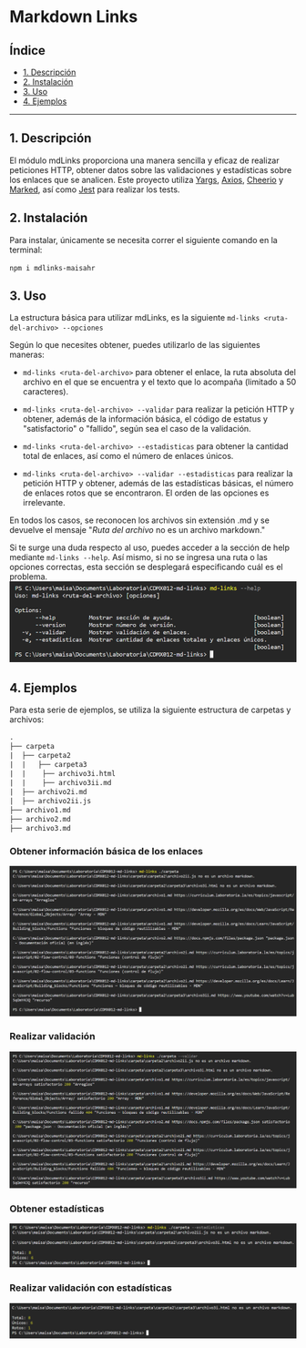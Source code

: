 # Markdown Links

## Índice

* [1. Descripción](#1-descripción)
* [2. Instalación](#2-instalación)
* [3. Uso](#3-uso)
* [4. Ejemplos](#4-ejemplos)

***

## 1. Descripción

El módulo mdLinks proporciona una manera sencilla y eficaz de realizar peticiones HTTP, obtener datos sobre las validaciones y estadísticas sobre los enlaces que se analicen. Este proyecto utiliza [Yargs](https://yargs.js.org/), [Axios](https://axios-http.com/), [Cheerio](https://cheerio.js.org/) y [Marked](https://marked.js.org/), así como [Jest](https://jestjs.io/) para realizar los tests.

## 2. Instalación

Para instalar, únicamente se necesita correr el siguiente comando en la terminal:

`npm i mdlinks-maisahr`

## 3. Uso
La estructura básica para utilizar mdLinks, es la siguiente
`md-links <ruta-del-archivo> --opciones`

Según lo que necesites obtener, puedes utilizarlo de las siguientes maneras: 

* `md-links <ruta-del-archivo>` para obtener el enlace, la ruta absoluta del archivo en el que se encuentra y el texto que lo acompaña (limitado a 50 caracteres).

* `md-links <ruta-del-archivo> --validar` para realizar la petición HTTP y obtener, además de la información básica, el código de estatus y "satisfactorio" o "fallido", según sea el caso de la validación.

* `md-links <ruta-del-archivo> --estadisticas` para obtener la cantidad total de enlaces, así como el número de enlaces únicos.

* `md-links <ruta-del-archivo> --validar --estadisticas` para realizar la petición HTTP y obtener, además de las estadísticas básicas, el número de enlaces rotos que se encontraron. El orden de las opciones es irrelevante.

En todos los casos, se reconocen los archivos sin extensión .md y se devuelve el mensaje "*Ruta del archivo* no es un archivo markdown." 

Si te surge una duda respecto al uso, puedes acceder a la sección de help mediante `md-links --help`. Así mismo, si no se ingresa una ruta o las opciones correctas, esta sección se desplegará especificando cuál es el problema.
![Captura de pantalla de sección help](./help.png)

## 4. Ejemplos
Para esta serie de ejemplos, se utiliza la siguiente estructura de carpetas y archivos:

```text
.
├── carpeta
|  ├── carpeta2
|  |   ├── carpeta3
|  |    ├── archivo3i.html
|  |    ├── archivo3ii.md
|  ├── archivo2i.md
|  ├── archivo2ii.js
├── archivo1.md
├── archivo2.md
├── archivo3.md 
```
### Obtener información básica de los enlaces
![Captura de pantalla de primer ejemplo](./Ejemplo1.png)

### Realizar validación
![Captura de pantalla de segundo ejemplo](./Ejemplo2.png)

### Obtener estadísticas 
![Captura de pantalla de tercer ejemplo](./Ejemplo3.png)

### Realizar validación con estadísticas
![Captura de pantalla de cuarto ejemplo](./Ejemplo4.png)
